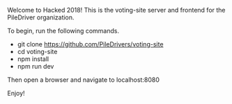Welcome to Hacked 2018! This is the voting-site server and frontend for the PileDriver organization.

To begin, run the following commands.

- git clone https://github.com/PileDrivers/voting-site
- cd voting-site
- npm install
- npm run dev

Then open a browser  and navigate to localhost:8080

Enjoy!